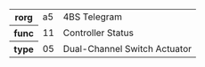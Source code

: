 <table>
    <tr>
      <th>rorg</th>
      <td>a5</td>
      <td>4BS Telegram</td>
    </tr>
    <tr>
      <th>func</th>
      <td>11</td>
      <td>Controller Status</td>
    </tr>
    <tr>
      <th>type</th>
      <td>05</td>
      <td>Dual-Channel Switch Actuator</td>
    </tr>
  </table>
